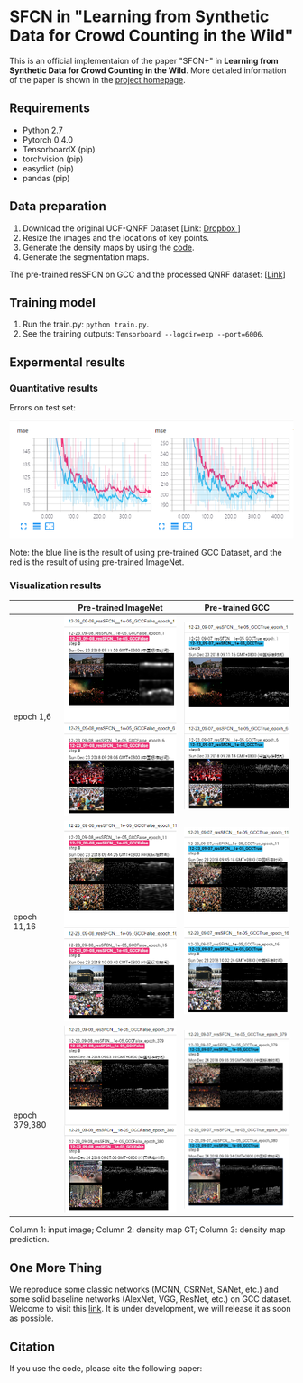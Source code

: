 # SFCN in "Learning from Synthetic Data for Crowd Counting in the Wild"

This is an official implementaion of the paper "SFCN+" in **Learning from Synthetic Data for Crowd Counting in the Wild**. More detialed information of the paper is shown in the [project homepage](https://gjy3035.github.io/GCC-CL/).


##  Requirements
- Python 2.7
- Pytorch 0.4.0 
- TensorboardX (pip)
- torchvision  (pip)
- easydict (pip)
- pandas  (pip)


## Data preparation
1. Download the original UCF-QNRF Dataset [Link: [Dropbox ](http://crcv.ucf.edu/data/ucf-qnrf/)]
2. Resize the images and the locations of key points. 
3. Generate the density maps by using the [code](https://github.com/aachenhang/crowdcount-mcnn/tree/master/data_preparation).
4. Generate the segmentation maps.

The pre-trained resSFCN on GCC and the processed QNRF dataset: [[Link](https://mailnwpueducn-my.sharepoint.com/:f:/g/personal/gjy3035_mail_nwpu_edu_cn/EjgL9bSXYO1GvgdLIigURQUBPZ2GMDmPpF71JZTBtWj_jA?e=VAWhFB)]

## Training model
1. Run the train.py: ```python train.py```.
2. See the training outputs: ```Tensorboard --logdir=exp --port=6006```.


## Expermental results

### Quantitative results

Errors on test set:

![Detialed infomation during the traning phase.](./img/loss.png "errors")

Note: the blue line is the result of using pre-trained GCC Dataset, and the red is the result of using pre-trained ImageNet. 
 
 
### Visualization results

|   | Pre-trained ImageNet | Pre-trained GCC | 
|------|:------:|:------:|
| epoch 1,6|![f1.](./img/f1.png "f1") | ![t1.](./img/t1.png "t1") | 
| epoch 11,16 |![f2.](./img/f2.png "f2") | ![t2.](./img/t2.png "t2") | 
| epoch 379,380 |![f3.](./img/f3.png "f3") | ![t2.](./img/t3.png "t2") | 

Column 1: input image; Column 2: density map GT; Column 3: density map prediction.


## One More Thing

We reproduce some classic networks (MCNN, CSRNet, SANet, etc.) and some solid baseline networks (AlexNet, VGG, ResNet, etc.) on GCC dataset. Welcome to visit this [link](https://github.com/gjy3035/C-3-Framework). It is under development, we will release it as soon as possible.

## Citation
If you use the code, please cite the following paper:



